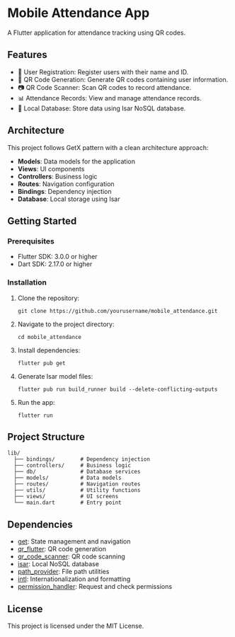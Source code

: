 # Mobile Attendance App

A Flutter application for attendance tracking using QR codes.

## Features

- 📝 User Registration: Register users with their name and ID.
- 🔄 QR Code Generation: Generate QR codes containing user information.
- 📷 QR Code Scanner: Scan QR codes to record attendance.
- 📊 Attendance Records: View and manage attendance records.
- 💾 Local Database: Store data using Isar NoSQL database.

## Architecture

This project follows GetX pattern with a clean architecture approach:

- **Models**: Data models for the application
- **Views**: UI components
- **Controllers**: Business logic
- **Routes**: Navigation configuration
- **Bindings**: Dependency injection
- **Database**: Local storage using Isar

## Getting Started

### Prerequisites

- Flutter SDK: 3.0.0 or higher
- Dart SDK: 2.17.0 or higher

### Installation

1. Clone the repository:
   ```
   git clone https://github.com/yourusername/mobile_attendance.git
   ```

2. Navigate to the project directory:
   ```
   cd mobile_attendance
   ```

3. Install dependencies:
   ```
   flutter pub get
   ```

4. Generate Isar model files:
   ```
   flutter pub run build_runner build --delete-conflicting-outputs
   ```

5. Run the app:
   ```
   flutter run
   ```

## Project Structure

```
lib/
  ├── bindings/        # Dependency injection
  ├── controllers/     # Business logic
  ├── db/              # Database services
  ├── models/          # Data models
  ├── routes/          # Navigation routes
  ├── utils/           # Utility functions
  ├── views/           # UI screens
  └── main.dart        # Entry point
```

## Dependencies

- [get](https://pub.dev/packages/get): State management and navigation
- [qr_flutter](https://pub.dev/packages/qr_flutter): QR code generation
- [qr_code_scanner](https://pub.dev/packages/qr_code_scanner): QR code scanning
- [isar](https://pub.dev/packages/isar): Local NoSQL database
- [path_provider](https://pub.dev/packages/path_provider): File path utilities
- [intl](https://pub.dev/packages/intl): Internationalization and formatting
- [permission_handler](https://pub.dev/packages/permission_handler): Request and check permissions

## License

This project is licensed under the MIT License. 